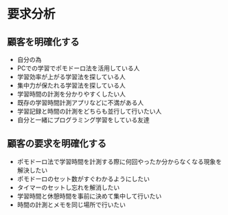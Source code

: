 # 要求分析

## 顧客を明確化する
- 自分の為
- PCでの学習でポモドーロ法を活用している人
- 学習効率が上がる学習法を探している人
- 集中力が保たれる学習法を探している人
- 学習時間の計測を分かりやすくしたい人
- 既存の学習時間計測アプリなどに不満がある人
- 学習記録と時間の計測をどちらも並行して行いたい人
- 自分と一緒にプログラミング学習をしている友達

## 顧客の要求を明確化する

- ポモドーロ法で学習時間を計測する際に何回やったか分からなくなる現象を解決したい
- ポモドーロのセット数がすぐわかるようにしたい
- タイマーのセットし忘れを解消したい
- 学習時間と休憩時間を事前に決めて集中して行いたい
- 時間の計測とメモを同じ場所で行いたい